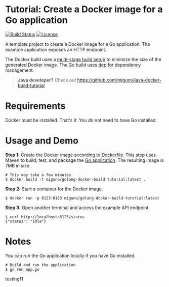 # Tutorial: Create a Docker image for a Go application

[![Build Status](https://travis-ci.org/miguno/golang-docker-build-tutorial.svg?branch=master)](https://travis-ci.org/miguno/golang-docker-build-tutorial)
[![License](https://img.shields.io/badge/License-Apache%202.0-blue.svg)](https://opensource.org/licenses/Apache-2.0)

A template project to create a Docker image for a Go application.
The example application exposes an HTTP endpoint.

The Docker build uses a [multi-stage build setup](https://docs.docker.com/develop/develop-images/multistage-build/)
to minimize the size of the generated Docker image.  The Go build uses [dep](https://github.com/golang/dep) for
dependency management.

> **Java developer?** Check out https://github.com/miguno/java-docker-build-tutorial


# Requirements

Docker must be installed. That's it. You do not need to have Go installed.


# Usage and Demo

**Step 1:** Create the Docker image according to [Dockerfile](Dockerfile).
This step uses Maven to build, test, and package the [Go application](app.go).
The resulting image is 7MB in size.

```shell
# This may take a few minutes.
$ docker build -t miguno/golang-docker-build-tutorial:latest .
```

**Step 2:** Start a container for the Docker image.

```shell
$ docker run -p 8123:8123 miguno/golang-docker-build-tutorial:latest
```

**Step 3:** Open another terminal and access the example API endpoint.

```shell
$ curl http://localhost:8123/status
{"status": "idle"}
```


# Notes

You can run the Go application locally if you have Go installed.

```shell
# Build and run the application
$ go run app.go
```
testing11

